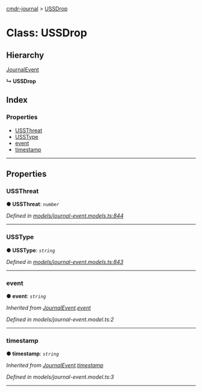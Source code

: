 [cmdr-journal](../README.md) > [USSDrop](../classes/ussdrop.md)



# Class: USSDrop

## Hierarchy


 [JournalEvent](journalevent.md)

**↳ USSDrop**







## Index

### Properties

* [USSThreat](ussdrop.md#ussthreat)
* [USSType](ussdrop.md#usstype)
* [event](ussdrop.md#event)
* [timestamp](ussdrop.md#timestamp)



---
## Properties
<a id="ussthreat"></a>

###  USSThreat

**●  USSThreat**:  *`number`* 

*Defined in [models/journal-event.models.ts:844](https://github.com/chrisbruford/cmdr-journal/blob/52f6f4c/src/models/journal-event.models.ts#L844)*





___

<a id="usstype"></a>

###  USSType

**●  USSType**:  *`string`* 

*Defined in [models/journal-event.models.ts:843](https://github.com/chrisbruford/cmdr-journal/blob/52f6f4c/src/models/journal-event.models.ts#L843)*





___

<a id="event"></a>

###  event

**●  event**:  *`string`* 

*Inherited from [JournalEvent](journalevent.md).[event](journalevent.md#event)*

*Defined in models/journal-event.model.ts:2*





___

<a id="timestamp"></a>

###  timestamp

**●  timestamp**:  *`string`* 

*Inherited from [JournalEvent](journalevent.md).[timestamp](journalevent.md#timestamp)*

*Defined in models/journal-event.model.ts:3*





___


